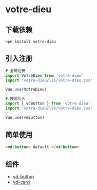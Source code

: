 # votre-dieu

## 下载依赖
```shell
npm install votre-dieu
```

## 引入注册
```js
# 全局注册
import VotreDieu from 'votre-dieu'
import 'votre-dieu/lib/votre-dieu.css'

Vue.use(VotreDieu)

# 按需引入
import { vdButton } from 'votre-dieu'
import 'votre-dieu/lib/votre-dieu.css'

Vue.use(vdButton)
```
## 简单使用
```html
<vd-button> default </vd-button>
```

## 组件
- [vd-button](./packages/vdButton/README.md)
- [vd-card](./packages/vdCard/README.md)